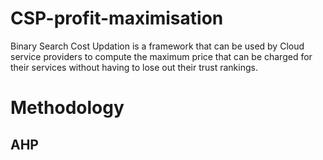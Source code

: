 # CSP-profit-maximisation
Binary Search Cost Updation is a framework that can be used by Cloud service providers to compute the maximum price that can be charged for their services without having to lose out their trust rankings.

# Methodology
## AHP
